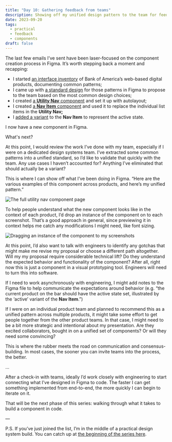 ```yaml
---
title: "Day 10: Gathering feedback from teams"
description: Showing off my unified design pattern to the team for feedback.
date: 2023-09-20
tags:
  - practical
  - feedback
  - components
draft: false
---
```

The last few emails I’ve sent have been laser-focused on the component creation process in Figma. It’s worth stepping back a moment and recapping:

* I started [an interface inventory](https://practicaldesignsystems.com/daily/day-1-starting-an-interface-inventory/) of Bank of America’s web-based digital products, documenting common patterns;
* I came up with [a standard design](https://practicaldesignsystems.com/daily/day-3-extracting-patterns-with-a-commonality-spectrum/) for those patterns in Figma to propose to the team based on the most common design choices;
* I created [a **Utility Nav** component](https://practicaldesignsystems.com/daily/day-4-building-a-component/) and set it up with autolayout;
* I created [a **Nav Item** component](https://practicaldesignsystems.com/daily/day-8-component-ception/) and used it to replace the individual list items in the **Utility Nav;**
* I [added a variant](https://practicaldesignsystems.com/daily/day-9-conveying-state-with-variants/) to the **Nav Item** to represent the active state.

I now have a new component in Figma.

What's next?

At this point, I would review the work I’ve done with my team, especially if I were on a dedicated design systems team. I’ve extracted some common patterns into a unified standard, so I’d like to validate that quickly with the team. Any use cases I haven’t accounted for? Anything I’ve eliminated that should actually be a variant?

This is where I can show off what I’ve been doing in Figma. “Here are the various examples of this component across products, and here’s my unified pattern.”

![The full utility nav component page](/assets/i/post-bofa-component-full.png)

To help people understand what the new component looks like in the context of each product, I’d drop an instance of the component on to each screenshot. That’s a good approach in general, since previewing it in context helps me catch any modifications I might need, like font sizing.

![Dragging an instance of the component to my screenshots](/assets/i/post-bofa-drag-instance.gif)

At this point, I’d also want to talk with engineers to identify any gotchas that might make me revise my proposal or choose a different path altogether. Will my my proposal require considerable technical lift? Do they understand the expected behavior and functionality of the component? After all, right now this is just a component in a visual prototyping tool. Engineers will need to turn this into software.

If I need to work asynchronously with engineering, I might add notes to the Figma file to help communicate the expectations around behavior (e.g. “the current product on the bar should have the active state set, illustrated by the ‘active’ variant of the **Nav Item**.”)

If I were on an individual product team and planned to recommend this as a unified pattern across multiple products, it might take some effort to get people together from the other product teams. In that case, I might need to be a bit more strategic and intentional about my presentation. Are they excited collaborators, bought in on a unified set of components? Or will they need some convincing? 

This is where the rubber meets the road on communication and consensus-building. In most cases, the sooner you can invite teams into the process, the better.

…

After a check-in with teams, ideally I’d work closely with engineering to start connecting what I’ve designed in Figma to code. The faster I can get something implemented from end-to-end, the more quickly I can begin to iterate on it.

That will be the next phase of this series: walking through what it takes to build a component in code.

—

P.S. If you’ve just joined the list, I’m in the middle of a practical design system build. You can catch up at [the beginning of the series here](https://practicaldesignsystems.com/daily/let-s-build-a-design-system/).